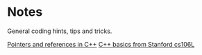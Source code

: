 # Notes
General coding hints, tips and tricks.  


[Pointers and references in C++](https://gist.github.com/ericandrewlewis/720c374c29bbafadedc9)
[C++ basics from Stanford cs106L](http://web.stanford.edu/class/cs106l/)
